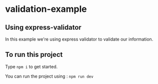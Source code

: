 # validation-example

## Using express-validator
In this example we're using express validator to validate our information.

## To run this project 
Type `npm i` to get started. 

You can run the project using : `npm run dev` 

